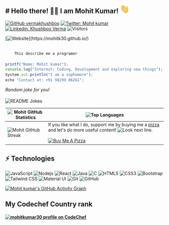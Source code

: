  
<!--  <div align="center"> -->
<h2> # Hello there! 👋🏻 I am Mohit Kumar!  <img src="https://github.com/ABSphreak/ABSphreak/blob/master/gifs/Hi.gif" width="30px"></h2>
<!-- </div> -->


<!-- <div align="center"> -->
 
 
<!-- - 👋  I’m _**Mohit kumar**_.
- 👀 I’m interested in web development and android development.
- 🌱 I’m currently learning c programming language.
- 💞️ I’m looking to collaborate on project.
- 📫 Contact at +919829906261,  -->

[![GitHub vermakhushboo](https://img.shields.io/github/followers/mohitk30?label=follow&style=social)](https://github.com/mohitk30)
 [![Twitter: Mohit kumar](https://img.shields.io/twitter/follow/MohitKu45127725?style=social)](https://twitter.com/MohitKu45127725)
[![Linkedin: Khushboo Verma](https://img.shields.io/badge/-Mohit%20kumar-blue?style=flat-square&logo=Linkedin&logoColor=white&link=https://www.linkedin.com/in/mohit-kumar-605669202/)](https://www.linkedin.com/in/mohit-kumar-605669202/)
![Visitors](https://visitor-badge.glitch.me/badge?page_id=mohitk30&left_color=gray&right_color=blue)
<!-- ![Profile View](http://estruyf-github.azurewebsites.net/api/VisitorHit?user=mohitk30&repo=github-visitors-badge&countColorcountColor&countColor=%237B1E7A) -->
 [![Website](https://img.shields.io/website/http/mohitk30.github.io/path/to/page.html.svg.)](https://mohitk30.github.io/)
<!-- <a href="https://www.linkedin.com/in/mohit-kumar-605669202/" target="_blank">
<img src=https://img.shields.io/badge/linkedin-%2308090A.svg?&style=for-the-badge&logo=linkedin&logoColor=white alt=linkedin style="margin-bottom: 5px;" />
</a> -->
<!-- <a href="https://mohitk30.github.io/" target="_blank">
<img src=https://img.shields.io/badge/Portfolio-%2308090A.svg?&style=for-the-badge&logo=globe&logoColor=white alt=portfolio style="margin-bottom: 5px;" />
</a> -->


```js

    This describe me a programer
    
printf("Name: Mohit kumar");
console.log("Interest: Coding, Development and exploring new things");
System.out.println("I am a sophomore");
echo "Contact at: +91 98299 06261";

```
 
 
<i>Random joke for you!</i>
<br>
<br>
<img align="center" src="https://readme-jokes.vercel.app/api?bgColor=%23073b4c&textColor=%2306d6a0&aColor=%2306d6a0&borderColor=%2306d6a0" alt="README Jokes"></br>
<!---
mohitk30/mohitk30 is a ✨ special ✨ repository because its `README.md` (this file) appears on your GitHub profile.
You can click the Preview link to take a look at your changes.


--->


<!-- 
 <div>
[![Mohit kumar's GitHub stats](https://github-readme-stats.vercel.app/api?username=mohitk30&show_icons=true)](https://github.com/mohitk30/github-readme-stats)


[![Top Langs](https://github-readme-stats.vercel.app/api/top-langs/?username=mohitk30&layout=compact)](https://github.com/mohitk30/github-readme-stats)
</div> -->

| ![Mohit GitHub Statistics](https://github-readme-stats.vercel.app/api?username=mohitk30&show_icons=true) | ![Top Languages](https://github-readme-stats.vercel.app/api/top-langs/?username=mohitk30) |
| --- | --- |
| ![Mohit GitHub Streak](https://github-readme-streak-stats.herokuapp.com/?user=mohitk30) | If you like what I do, support me by buying me a [pizza](https://www.buymeacoffee.com/mohitk30) and let's do more useful content! <img src="https://i.imgur.com/T31KN5a.png" alt="Look next line." height="24" /><br /><br /> <a href="https://www.buymeacoffee.com/mohitk30" target="_blank"><img src="https://cdn.buymeacoffee.com/buttons/v2/default-white.png" alt="Buy Me A Pizza" width="120" /></a> |




<!-- ![Profile View](http://estruyf-github.azurewebsites.net/api/VisitorHit?user=mohitk30&repo=github-visitors-badge&countColorcountColor&countColor=%237B1E7A) -->

<!-- ## Checkout My Portfolio -->
 


<!-- ## Feel free to reach me through -->

 
<!-- <a href="mailto:mohitkumar982990@gmail.com" target="_blank">
<img src=https://img.shields.io/badge/Gmail-%2308090A.svg?&style=for-the-badge&logo=Gmail&logoColor=red alt=Gmail style="margin-bottom: 5px;" />
</a>
<a href="https://twitter.com/MohitKu45127725" target="_blank">
<img src=https://img.shields.io/badge/twitter-%2308090A.svg?&style=for-the-badge&logo=twitter&logoColor=blue alt=twitter style="margin-bottom: 5px;" />
</a> -->

## ⚡ Technologies

![JavaScript](https://img.shields.io/badge/-JavaScript-black?style=flat-square&logo=javascript)
![Nodejs](https://img.shields.io/badge/-Nodejs-black?style=flat-square&logo=Node.js)
![React](https://img.shields.io/badge/-React-black?style=flat-square&logo=react)
![Java](https://img.shields.io/badge/-java-E34A86?style=flat-square&logo=java)
![C](https://img.shields.io/badge/c%20-%2300599C.svg?&style=flat-square&logo=c)
![HTML5](https://img.shields.io/badge/-HTML5-E34F26?style=flat-square&logo=html5&logoColor=white)
![CSS3](https://img.shields.io/badge/-CSS3-1572B6?style=flat-square&logo=css3)
![Bootstrap](https://img.shields.io/badge/-Bootstrap-563D7C?style=flat-square&logo=bootstrap)
![Tailwind CSS](https://img.shields.io/badge/tailwindcss%20-%2338B2AC.svg?&style=flat-square&logo=tailwind-css&logoColor=white)
![Material UI](https://img.shields.io/badge/material%20ui%20-%230081CB.svg?logo=material-ui&logoColor=white&style=flat-square)
![Git](https://img.shields.io/badge/-Git-black?style=flat-square&logo=git)
![GitHub](https://img.shields.io/badge/-GitHub-181717?style=flat-square&logo=github)


[![Mohit kumar's GitHub Activity Graph](https://activity-graph.herokuapp.com/graph?username=mohitk30&bg_color=FFFFFF&color=000000&line=000000&point=00FF00)](https://github.com/mohitk30/github-readme-activity-graph)

## My Codechef Country rank

 
 
 

#### <a href="https://www.codechef.com/users/mohitkumar30"><img src="https://img.shields.io/badge/dynamic/json?label=CodeChef&query=%24.country_rank&url=https://competitive-coding-api.herokuapp.com/api/codechef/mohitkumar30&prefix=US%20%23&logo=codechef&logoColor=f5f5dc&labelColor=7b5e47&style=for-the-badge&cacheSeconds=259200"  alt="mohitkumar30 profile on CodeChef" title="mohitkumar30's profile on CodeChef"></a>
<!-- </div> -->

 
